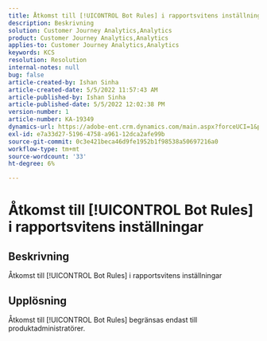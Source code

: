 ```yaml
---
title: Åtkomst till [!UICONTROL Bot Rules] i rapportsvitens inställningar
description: Beskrivning
solution: Customer Journey Analytics,Analytics
product: Customer Journey Analytics,Analytics
applies-to: Customer Journey Analytics,Analytics
keywords: KCS
resolution: Resolution
internal-notes: null
bug: false
article-created-by: Ishan Sinha
article-created-date: 5/5/2022 11:57:43 AM
article-published-by: Ishan Sinha
article-published-date: 5/5/2022 12:02:38 PM
version-number: 1
article-number: KA-19349
dynamics-url: https://adobe-ent.crm.dynamics.com/main.aspx?forceUCI=1&pagetype=entityrecord&etn=knowledgearticle&id=4c74f48b-6acc-ec11-a7b5-6045bd00db25
exl-id: e7a33d27-5196-4758-a961-12dca2afe99b
source-git-commit: 0c3e421beca46d9fe1952b1f98538a50697216a0
workflow-type: tm+mt
source-wordcount: '33'
ht-degree: 6%

---
```


# Åtkomst till [!UICONTROL Bot Rules] i rapportsvitens inställningar

## Beskrivning

Åtkomst till [!UICONTROL Bot Rules] i rapportsvitens inställningar

## Upplösning


Åtkomst till [!UICONTROL Bot Rules] begränsas endast till produktadministratörer.
